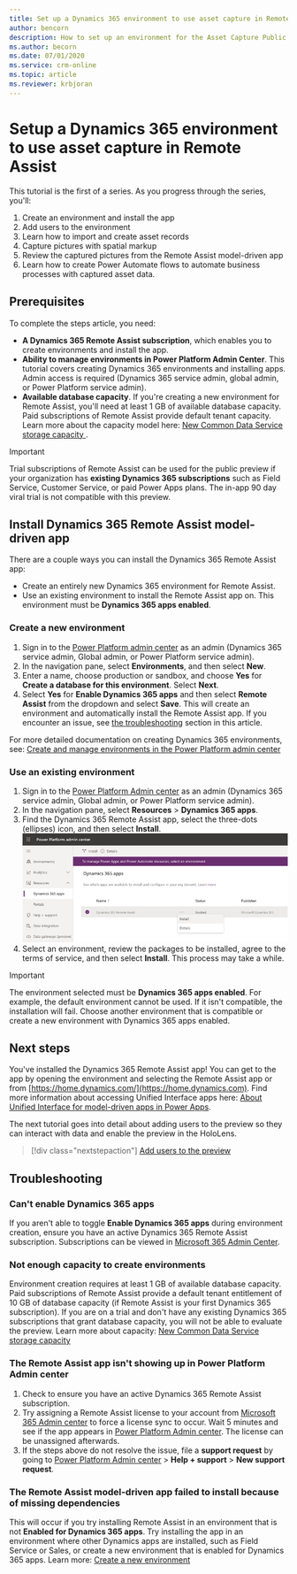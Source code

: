 ```yaml
---
title: Set up a Dynamics 365 environment to use asset capture in Remote Assist
author: bencorn
description: How to set up an environment for the Asset Capture Public Preview
ms.author: becorn
ms.date: 07/01/2020
ms.service: crm-online
ms.topic: article
ms.reviewer: krbjoran
---
```

# Setup a Dynamics 365 environment to use asset capture in Remote Assist

This tutorial is the first of a series. As you progress through the series, you'll:

1. Create an environment and install the app
2. Add users to the environment
3. Learn how to import and create asset records
4. Capture pictures with spatial markup
5. Review the captured pictures from the Remote Assist model-driven app
6. Learn how to create Power Automate flows to automate business processes with captured asset data.

## Prerequisites

To complete the steps article, you need:

- **A Dynamics 365 Remote Assist subscription**, which enables you to create environments and install the app.
- **Ability to manage environments in Power Platform Admin Center**. This tutorial covers creating Dynamics 365 environments and installing apps. Admin access is required (Dynamics 365 service admin, global admin, or Power Platform service admin).
- **Available database capacity**. If you're creating a new environment for Remote Assist, you'll need at least 1 GB of available database capacity. Paid subscriptions of Remote Assist provide default tenant capacity. Learn more about the capacity model here: [New Common Data Service storage capacity
](https://docs.microsoft.com/power-platform/admin/capacity-storage).

> [!IMPORTANT]
> Trial subscriptions of Remote Assist can be used for the public preview if your organization has **existing Dynamics 365 subscriptions** such as Field Service, Customer Service, or paid Power Apps plans. The in-app 90 day viral trial is not compatible with this preview.

## Install Dynamics 365 Remote Assist model-driven app

There are a couple ways you can install the Dynamics 365 Remote Assist app:

- Create an entirely new Dynamics 365 environment for Remote Assist.
- Use an existing environment to install the Remote Assist app on. This environment must be **Dynamics 365 apps enabled**.

### Create a new environment

1. Sign in to the [Power Platform admin center](https://admin.powerplatform.com) as an admin (Dynamics 365 service admin, Global admin, or Power Platform service admin).
2. In the navigation pane, select **Environments**, and then select **New**.
3. Enter a name, choose production or sandbox, and choose **Yes** for **Create a database for this environment**. Select **Next**.
4. Select **Yes** for **Enable Dynamics 365 apps** and then select **Remote Assist** from the dropdown and select **Save**. This will create an environment and automatically install the Remote Assist app. If you encounter an issue, see [the troubleshooting](#troubleshooting) section in this article.

For more detailed documentation on creating Dynamics 365 environments, see: [Create and manage environments in the Power Platform admin center](https://docs.microsoft.com/power-platform/admin/create-environment#create-an-environment-in-the-power-platform-admin-center)

### Use an existing environment

1. Sign in to the [Power Platform Admin center](https://admin.powerplatform.com) as an admin (Dynamics 365 service admin, Global admin, or Power Platform service admin).
2. In the navigation pane, select **Resources** > **Dynamics 365 apps**.
3. Find the Dynamics 365 Remote Assist app, select the three-dots (ellipses) icon, and then select **Install**.
![Screenshot of Power Platform Admin center.](./media/AC_PPAC_InstallApp.png "Admin Portal")
4. Select an environment, review the packages to be installed, agree to the terms of service, and then select **Install**. This process may take a while.

> [!IMPORTANT]
> The environment selected must be **Dynamics 365 apps enabled**. For example, the default environment cannot be used. If it isn't compatible, the installation will fail. Choose another environment that is compatible or create a new environment with Dynamics 365 apps enabled.

## Next steps

You've installed the Dynamics 365 Remote Assist app! You can get to the app by opening the environment and selecting the Remote Assist app or from [https://home.dynamics.com/](https://home.dynamics.com). Find more information about accessing Unified Interface apps here: [About Unified Interface for model-driven apps in Power Apps](https://docs.microsoft.com/power-platform/admin/about-unified-interface).

The next tutorial goes into detail about adding users to the preview so they can interact with data and enable the preview in the HoloLens.

> [!div class="nextstepaction"]
> [Add users to the preview](./asset-capture-add-users.md)

## Troubleshooting

### Can't enable Dynamics 365 apps

If you aren't able to toggle **Enable Dynamics 365 apps** during environment creation, ensure you have an active Dynamics 365 Remote Assist subscription. Subscriptions can be viewed in [Microsoft 365 Admin Center](https://www.admin.microsoft.com).

### Not enough capacity to create environments

Environment creation requires at least 1 GB of available database capacity. Paid subscriptions of Remote Assist provide a default tenant entitlement of 10 GB of database capacity (if Remote Assist is your first Dynamics 365 subscription). If you are on a trial and don't have any existing Dynamics 365 subscriptions that grant database capacity, you will not be able to evaluate the preview. Learn more about capacity: [New Common Data Service storage capacity
](https://docs.microsoft.com/power-platform/admin/capacity-storage)

### The Remote Assist app isn't showing up in Power Platform Admin center

1. Check to ensure you have an active Dynamics 365 Remote Assist subscription.
2. Try assigning a Remote Assist license to your account from [Microsoft 365 Admin center](https://admin.microsoft.com) to force a license sync to occur. Wait 5 minutes and see if the app appears in [Power Platform Admin center](https://admin.powerplatform.com). The license can be unassigned afterwards.
3. If the steps above do not resolve the issue, file a **support request** by going to [Power Platform Admin center](https://admin.powerplatform.com) > **Help + support** > **New support request**.

### The Remote Assist model-driven app failed to install because of missing dependencies

This will occur if you try installing Remote Assist in an environment that is not **Enabled for Dynamics 365 apps**. Try installing the app in an environment where other Dynamics apps are installed, such as Field Service or Sales, or create a new environment that is enabled for Dynamics 365 apps. Learn more: [Create a new environment](#install-dynamics-365-remote-assist-model-driven-app)
